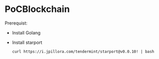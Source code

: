 # PoCBlockchain
Prerequist:
* Install Golang
* Install starport 
  
      curl https://i.jpillora.com/tendermint/starport@v0.0.10! | bash
  
